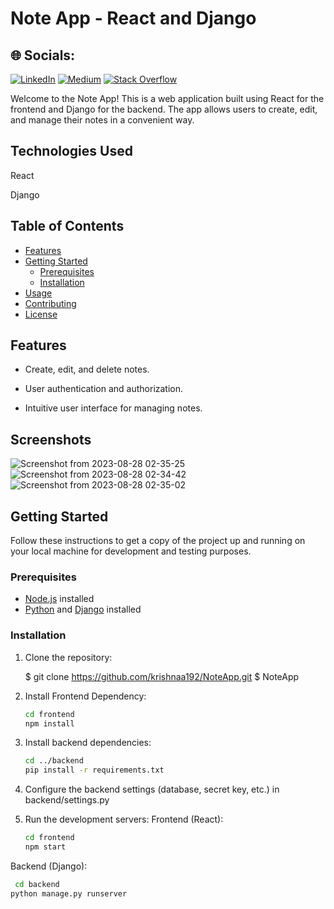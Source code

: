 # Note App - React and Django


## 🌐 Socials:
[![LinkedIn](https://img.shields.io/badge/LinkedIn-%230077B5.svg?logo=linkedin&logoColor=white)](https://linkedin.com/in/https://www.linkedin.com/in/krishna-upadhyay192/) [![Medium](https://img.shields.io/badge/Medium-12100E?logo=medium&logoColor=white)](https://medium.com/@krupadhyay192) [![Stack Overflow](https://img.shields.io/badge/-Stackoverflow-FE7A16?logo=stack-overflow&logoColor=white)](https://stackoverflow.com/users/krishnaa192) 

Welcome to the Note App! This is a web application built using React for the frontend and Django for the backend. The app allows users to create, edit, and manage their notes in a convenient way.
## Technologies Used
<link rel="stylesheet" href="https://cdnjs.cloudflare.com/ajax/libs/font-awesome/6.4.0/css/all.min.css">

<div>
  <i class="fa fa-react"></i> <!-- React icon -->


  <span class="icon react"></span> <!-- React icon -->
  <span>React</span>
</div>

<div>
  
<i class="fa fa-python"></i> <!-- Django icon -->
  <span class="icon django"></span> <!-- Django icon -->
  <span>Django</span>
</div>

## Table of Contents

- [Features](#features)
- [Getting Started](#getting-started)
  - [Prerequisites](#prerequisites)
  - [Installation](#installation)
- [Usage](#usage)
- [Contributing](#contributing)
- [License](#license)

## Features

- Create, edit, and delete notes.
- User authentication and authorization.

- Intuitive user interface for managing notes.


## Screenshots
![Screenshot from 2023-08-28 02-35-25](https://github.com/krishnaa192/NoteApp/assets/86311851/081cef1a-1ddf-44e5-966a-e4449ce25d69)
![Screenshot from 2023-08-28 02-34-42](https://github.com/krishnaa192/NoteApp/assets/86311851/8681a4b2-735a-4b7f-8996-3d56e78b8fe4)
![Screenshot from 2023-08-28 02-35-02](https://github.com/krishnaa192/NoteApp/assets/86311851/0349ca3b-7edf-4df0-aa24-aa8d33adfdcf)
## Getting Started

Follow these instructions to get a copy of the project up and running on your local machine for development and testing purposes.

### Prerequisites

- [Node.js](https://nodejs.org/) installed
- [Python](https://www.python.org/) and [Django](https://www.djangoproject.com/) installed

### Installation

1. Clone the repository:

 
   $ git clone https://github.com/krishnaa192/NoteApp.git
   $ NoteApp
2. Install Frontend Dependency:
    ```bash
   cd frontend
   npm install
3. Install backend dependencies:
    ```bash
    cd ../backend
   pip install -r requirements.txt
3. Configure the backend settings (database, secret key, etc.) in backend/settings.py
4. Run the development servers:
     Frontend (React):
    ```bash
    cd frontend
    npm start

  Backend (Django):
   ```bash
    cd backend
   python manage.py runserver

   
  



